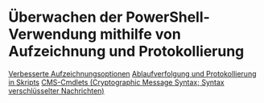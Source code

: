 # Überwachen der PowerShell-Verwendung mithilfe von Aufzeichnung und Protokollierung

[Verbesserte Aufzeichnungsoptionen](audit_transcript.md)
[Ablaufverfolgung und Protokollierung in Skripts](audit_script.md)
[CMS-Cmdlets (Cryptographic Message Syntax; Syntax verschlüsselter Nachrichten)](audit_cms.md)

<!--HONumber=Jun16_HO4-->



